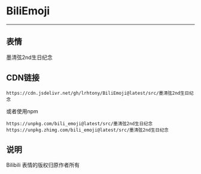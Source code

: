 # BiliEmoji
---
## 表情
墨清弦2nd生日纪念
## CDN链接
```
https://cdn.jsdelivr.net/gh/lrhtony/BiliEmoji@latest/src/墨清弦2nd生日纪念
```
或者使用npm
```
https://unpkg.com/bili_emoji@latest/src/墨清弦2nd生日纪念
https://unpkg.zhimg.com/bili_emoji@latest/src/墨清弦2nd生日纪念
```
## 说明
Bilibili 表情的版权归原作者所有

